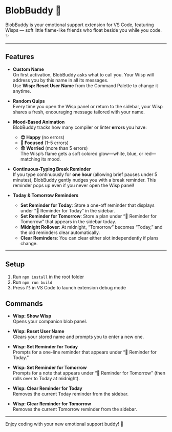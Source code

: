 # BlobBuddy 👻

BlobBuddy is your emotional support extension for VS Code, featuring Wisps — soft little flame-like friends who float beside you while you code. ✨

---

## Features

- **Custom Name**  
  On first activation, BlobBuddy asks what to call you. Your Wisp will address you by this name in all its messages.  
  Use **Wisp: Reset User Name** from the Command Palette to change it anytime.

- **Random Quips**  
  Every time you open the Wisp panel or return to the sidebar, your Wisp shares a fresh, encouraging message tailored with your name.

- **Mood-Based Animation**  
  BlobBuddy tracks how many compiler or linter **errors** you have:
  - **😊 Happy** (no errors)  
  - **🔵 Focused** (1–5 errors)  
  - **😟 Worried** (more than 5 errors)  
  The Wisp’s flame gets a soft colored glow—white, blue, or red—matching its mood.

- **Continuous-Typing Break Reminder**  
  If you type continuously for **one hour** (allowing brief pauses under 5 minutes), BlobBuddy gently nudges you with a break reminder. 
  This reminder pops up even if you never open the Wisp panel!

- **Today & Tomorrow Reminders**  
  - **Set Reminder for Today**: Store a one-off reminder that displays under “🔔 Reminder for Today” in the sidebar.  
  - **Set Reminder for Tomorrow**: Store a plan under “🔔 Reminder for Tomorrow” that appears in the sidebar today.  
  - **Midnight Rollover**: At midnight, “Tomorrow” becomes “Today,” and the old reminders clear automatically.  
  - **Clear Reminders**: You can clear either slot independently if plans change.

---

## Setup

1. Run `npm install` in the root folder  
2. Run `npm run build`  
3. Press `F5` in VS Code to launch extension debug mode  

## Commands

- **Wisp: Show Wisp**  
  Opens your companion blob panel.

- **Wisp: Reset User Name**  
  Clears your stored name and prompts you to enter a new one.

- **Wisp: Set Reminder for Today**  
  Prompts for a one-line reminder that appears under “🔔 Reminder for Today.”

- **Wisp: Set Reminder for Tomorrow**  
  Prompts for a note that appears under “🔔 Reminder for Tomorrow” (then rolls over to Today at midnight).

- **Wisp: Clear Reminder for Today**  
  Removes the current Today reminder from the sidebar.

- **Wisp: Clear Reminder for Tomorrow**  
  Removes the current Tomorrow reminder from the sidebar.

---

Enjoy coding with your new emotional support buddy! 🚀  
